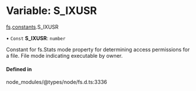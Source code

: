 # Variable: S\_IXUSR

[fs](../modules/fs.md).[constants](../modules/fs.constants.md).S_IXUSR

• `Const` **S\_IXUSR**: `number`

Constant for fs.Stats mode property for determining access permissions for a file. File mode indicating executable by owner.

#### Defined in

node_modules/@types/node/fs.d.ts:3336
